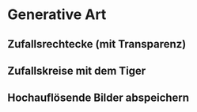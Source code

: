 # Generative Art

## Zufallsrechtecke (mit Transparenz)

## Zufallskreise mit dem Tiger

## Hochauflösende Bilder abspeichern